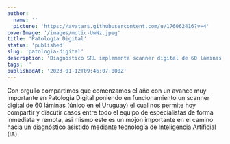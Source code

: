 ```yaml
---
author:
  name: ''
  picture: 'https://avatars.githubusercontent.com/u/176062416?v=4'
coverImage: '/images/motic-UwNz.jpeg'
title: 'Patología Digital'
status: 'published'
slug: 'patologia-digital'
description: 'Diagnóstico SRL implementa scanner digital de 60 láminas, único en Uruguay, avanzando hacia diagnósticos asistidos por IA.'
tags: ''
publishedAt: '2023-01-12T09:46:07.000Z'
---
```


Con orgullo compartimos que comenzamos el año con un avance muy importante en Patología Digital poniendo en funcionamiento un scanner digital de 60 láminas (único en el Uruguay) el cual nos permite hoy compartir y discutir casos entre todo el equipo de especialistas de forma inmediata y remota, asi mismo este es un mojón importante en el camino hacia un diagnóstico asistido mediante tecnología de Inteligencia Artificial (IA).